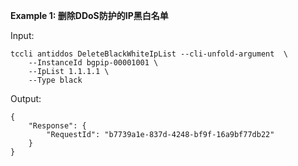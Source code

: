 **Example 1: 删除DDoS防护的IP黑白名单**



Input: 

```
tccli antiddos DeleteBlackWhiteIpList --cli-unfold-argument  \
    --InstanceId bgpip-00001001 \
    --IpList 1.1.1.1 \
    --Type black
```

Output: 
```
{
    "Response": {
        "RequestId": "b7739a1e-837d-4248-bf9f-16a9bf77db22"
    }
}
```

